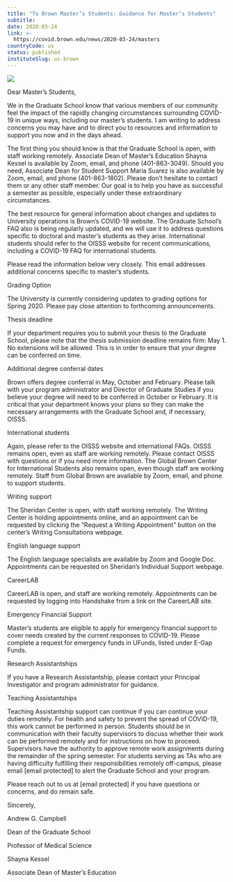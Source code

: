 ```yaml
---
title: "To Brown Master’s Students: Guidance for Master’s Students"
subtitle: 
date: 2020-03-24
link: >-
  https://covid.brown.edu/news/2020-03-24/masters
countryCode: us
status: published
instituteSlug: us-brown
---
```

![](https://covid.brown.edu/themes/custom/brown/static/apple-touch-icon.png)

Dear Master’s Students,



We in the Graduate School know that various members of our community feel the impact of the rapidly changing circumstances surrounding COVID-19 in unique ways, including our master’s students. I am writing to address concerns you may have and to direct you to resources and information to support you now and in the days ahead.



The first thing you should know is that the Graduate School is open, with staff working remotely. Associate Dean of Master’s Education Shayna Kessel is available by Zoom, email, and phone (401-863-3049). Should you need, Associate Dean for Student Support Maria Suarez is also available by Zoom, email, and phone (401-863-1802). Please don’t hesitate to contact them or any other staff member. Our goal is to help you have as successful a semester as possible, especially under these extraordinary circumstances.



The best resource for general information about changes and updates to University operations is Brown’s COVID-19 website. The Graduate School’s FAQ also is being regularly updated, and we will use it to address questions specific to doctoral and master’s students as they arise. International students should refer to the OISSS website for recent communications, including a COVID-19 FAQ for international students.



Please read the information below very closely. This email addresses additional concerns specific to master’s students.



Grading Option

The University is currently considering updates to grading options for Spring 2020. Please pay close attention to forthcoming announcements.



Thesis deadline

If your department requires you to submit your thesis to the Graduate School, please note that the thesis submission deadline remains firm: May 1. No extensions will be allowed. This is in order to ensure that your degree can be conferred on time.



Additional degree conferral dates

Brown offers degree conferral in May, October and February. Please talk with your program administrator and Director of Graduate Studies if you believe your degree will need to be conferred in October or February. It is critical that your department knows your plans so they can make the necessary arrangements with the Graduate School and, if necessary, OISSS.



International students

Again, please refer to the OISSS website and international FAQs. OISSS remains open, even as staff are working remotely. Please contact OISSS with questions or if you need more information. The Global Brown Center for International Students also remains open, even though staff are working remotely. Staff from Global Brown are available by Zoom, email, and phone to support students.



Writing support

The Sheridan Center is open, with staff working remotely. The Writing Center is holding appointments online, and an appointment can be requested by clicking the “Request a Writing Appointment” button on the center’s Writing Consultations webpage.



English language support

The English language specialists are available by Zoom and Google Doc. Appointments can be requested on Sheridan’s Individual Support webpage.



CareerLAB

CareerLAB is open, and staff are working remotely. Appointments can be requested by logging into Handshake from a link on the CareerLAB site.



Emergency Financial Support

Master’s students are eligible to apply for emergency financial support to cover needs created by the current responses to COVID-19. Please complete a request for emergency funds in UFunds, listed under E-Gap Funds.



Research Assistantships

If you have a Research Assistantship, please contact your Principal Investigator and program administrator for guidance.



Teaching Assistantships

Teaching Assistantship support can continue if you can continue your duties remotely. For health and safety to prevent the spread of COVID-19, this work cannot be performed in person. Students should be in communication with their faculty supervisors to discuss whether their work can be performed remotely and for instructions on how to proceed. Supervisors have the authority to approve remote work assignments during the remainder of the spring semester. For students serving as TAs who are having difficulty fulfilling their responsibilities remotely off-campus, please email [email protected] to alert the Graduate School and your program.



Please reach out to us at [email protected] if you have questions or concerns, and do remain safe.



Sincerely,



Andrew G. Campbell

Dean of the Graduate School

Professor of Medical Science



Shayna Kessel

Associate Dean of Master’s Education